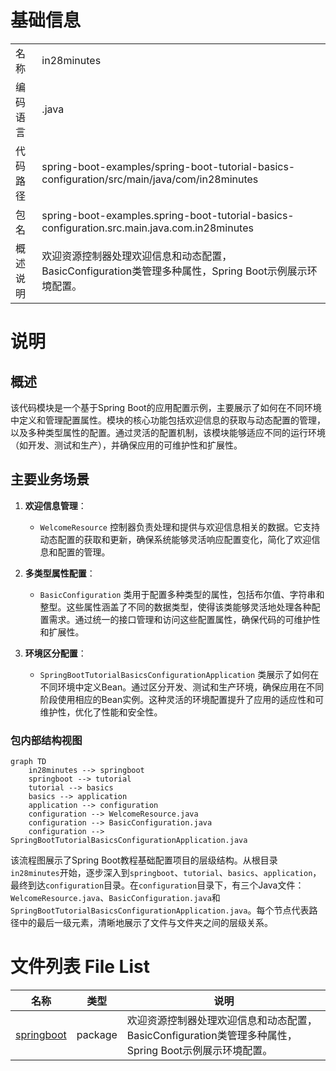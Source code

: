 # 基础信息

|      |      |
|------|------|
| 名称 | in28minutes |
| 编码语言 | .java |
| 代码路径 | spring-boot-examples/spring-boot-tutorial-basics-configuration/src/main/java/com/in28minutes |
| 包名 | spring-boot-examples.spring-boot-tutorial-basics-configuration.src.main.java.com.in28minutes |
| 概述说明 | 欢迎资源控制器处理欢迎信息和动态配置，BasicConfiguration类管理多种属性，Spring Boot示例展示环境配置。 |

# 说明

## 概述

该代码模块是一个基于Spring Boot的应用配置示例，主要展示了如何在不同环境中定义和管理配置属性。模块的核心功能包括欢迎信息的获取与动态配置的管理，以及多种类型属性的配置。通过灵活的配置机制，该模块能够适应不同的运行环境（如开发、测试和生产），并确保应用的可维护性和扩展性。

## 主要业务场景

1. **欢迎信息管理**：
   - `WelcomeResource` 控制器负责处理和提供与欢迎信息相关的数据。它支持动态配置的获取和更新，确保系统能够灵活响应配置变化，简化了欢迎信息和配置的管理。

2. **多类型属性配置**：
   - `BasicConfiguration` 类用于配置多种类型的属性，包括布尔值、字符串和整型。这些属性涵盖了不同的数据类型，使得该类能够灵活地处理各种配置需求。通过统一的接口管理和访问这些配置属性，确保代码的可维护性和扩展性。

3. **环境区分配置**：
   - `SpringBootTutorialBasicsConfigurationApplication` 类展示了如何在不同环境中定义Bean。通过区分开发、测试和生产环境，确保应用在不同阶段使用相应的Bean实例。这种灵活的环境配置提升了应用的适应性和可维护性，优化了性能和安全性。


### 包内部结构视图

```mermaid
graph TD
    in28minutes --> springboot
    springboot --> tutorial
    tutorial --> basics
    basics --> application
    application --> configuration
    configuration --> WelcomeResource.java
    configuration --> BasicConfiguration.java
    configuration --> SpringBootTutorialBasicsConfigurationApplication.java
```

该流程图展示了Spring Boot教程基础配置项目的层级结构。从根目录`in28minutes`开始，逐步深入到`springboot`、`tutorial`、`basics`、`application`，最终到达`configuration`目录。在`configuration`目录下，有三个Java文件：`WelcomeResource.java`、`BasicConfiguration.java`和`SpringBootTutorialBasicsConfigurationApplication.java`。每个节点代表路径中的最后一级元素，清晰地展示了文件与文件夹之间的层级关系。

# 文件列表 File List

| 名称   | 类型  | 说明 |
|-------|------|-------------|
| [springboot](springboot/_module.md) | package | 欢迎资源控制器处理欢迎信息和动态配置，BasicConfiguration类管理多种属性，Spring Boot示例展示环境配置。 |


